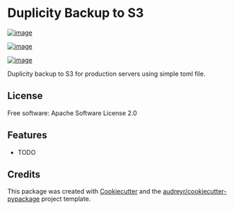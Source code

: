 # Duplicity Backup to S3

[![image](https://img.shields.io/pypi/v/duplicity_backupp.svg)](https://pypi.python.org/pypi/duplicity_backup)

[![image](https://img.shields.io/travis/jberends/duplicity_backup.svg)](https://travis-ci.org/jberends/duplicity_backup)

[![image](https://pyup.io/repos/github/jberends/duplicity_backup/shield.svg)](https://pyup.io/repos/github/jberends/duplicity_backup)

Duplicity backup to S3 for production servers using simple toml file.

## License

Free software: Apache Software License 2.0

## Features

*   TODO

## Credits

This package was created with
[Cookiecutter](https://github.com/audreyr/cookiecutter) and the
[audreyr/cookiecutter-pypackage](https://github.com/audreyr/cookiecutter-pypackage)
project template.
